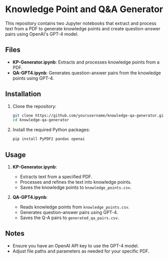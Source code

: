 # Knowledge Point and Q&A Generator

This repository contains two Jupyter notebooks that extract and process text from a PDF to generate knowledge points and create question-answer pairs using OpenAI's GPT-4 model.

## Files

- **KP-Generator.ipynb**: Extracts and processes knowledge points from a PDF.
- **QA-GPT4.ipynb**: Generates question-answer pairs from the knowledge points using GPT-4.

## Installation

1. Clone the repository:

    ```bash
    git clone https://github.com/yourusername/knowledge-qa-generator.git
    cd knowledge-qa-generator
    ```

2. Install the required Python packages:

    ```bash
    pip install PyPDF2 pandas openai
    ```

## Usage

1. **KP-Generator.ipynb**:
    - Extracts text from a specified PDF.
    - Processes and refines the text into knowledge points.
    - Saves the knowledge points to `knowledge_points.csv`.

2. **QA-GPT4.ipynb**:
    - Reads knowledge points from `knowledge_points.csv`.
    - Generates question-answer pairs using GPT-4.
    - Saves the Q-A pairs to `generated_qa_pairs.csv`.

## Notes

- Ensure you have an OpenAI API key to use the GPT-4 model.
- Adjust file paths and parameters as needed for your specific PDF.
